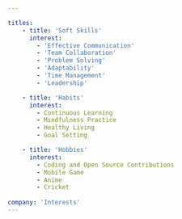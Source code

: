```yaml
---

titles:
    - title: 'Soft Skills'
      interest:
        - 'Effective Communication'
        - 'Team Collaboration'
        - 'Problem Solving'
        - 'Adaptability'
        - 'Time Management'
        - 'Leadership'

    - title: 'Habits'
      interest:
        - Continuous Learning
        - Mindfulness Practice
        - Healthy Living
        - Goal Setting

    - title: 'Hobbies'
      interest:
        - Coding and Open Source Contributions
        - Mobile Game
        - Anime
        - Cricket
        
company: 'Interests'
---
```

